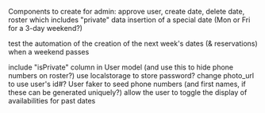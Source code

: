 Components to create for admin:
approve user, create date, delete date, roster which includes "private" data
insertion of a special date (Mon or Fri for a 3-day weekend?)

test the automation of the creation of the next week's dates (& reservations) when a weekend passes

include "isPrivate" column in User model (and use this to hide phone numbers on roster?)
use localstorage to store password?
change photo_url to use user's id#?
User faker to seed phone numbers (and first names, if these can be generated uniquely?)
allow the user to toggle the display of availabilities for past dates
